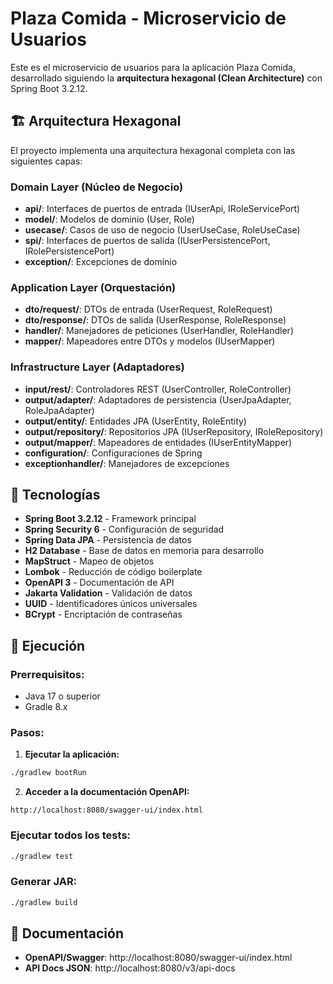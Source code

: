 # Plaza Comida - Microservicio de Usuarios

Este es el microservicio de usuarios para la aplicación Plaza Comida, desarrollado siguiendo la **arquitectura hexagonal (Clean Architecture)** con Spring Boot 3.2.12.

## 🏗️ Arquitectura Hexagonal

El proyecto implementa una arquitectura hexagonal completa con las siguientes capas:

### **Domain Layer (Núcleo de Negocio)**
- **api/**: Interfaces de puertos de entrada (IUserApi, IRoleServicePort)
- **model/**: Modelos de dominio (User, Role)
- **usecase/**: Casos de uso de negocio (UserUseCase, RoleUseCase)
- **spi/**: Interfaces de puertos de salida (IUserPersistencePort, IRolePersistencePort)
- **exception/**: Excepciones de dominio

### **Application Layer (Orquestación)**
- **dto/request/**: DTOs de entrada (UserRequest, RoleRequest)
- **dto/response/**: DTOs de salida (UserResponse, RoleResponse)
- **handler/**: Manejadores de peticiones (UserHandler, RoleHandler)
- **mapper/**: Mapeadores entre DTOs y modelos (IUserMapper)

### **Infrastructure Layer (Adaptadores)**
- **input/rest/**: Controladores REST (UserController, RoleController)
- **output/adapter/**: Adaptadores de persistencia (UserJpaAdapter, RoleJpaAdapter)
- **output/entity/**: Entidades JPA (UserEntity, RoleEntity)
- **output/repository/**: Repositorios JPA (IUserRepository, IRoleRepository)
- **output/mapper/**: Mapeadores de entidades (IUserEntityMapper)
- **configuration/**: Configuraciones de Spring
- **exceptionhandler/**: Manejadores de excepciones

## 🚀 Tecnologías

- **Spring Boot 3.2.12** - Framework principal
- **Spring Security 6** - Configuración de seguridad
- **Spring Data JPA** - Persistencia de datos
- **H2 Database** - Base de datos en memoria para desarrollo
- **MapStruct** - Mapeo de objetos
- **Lombok** - Reducción de código boilerplate
- **OpenAPI 3** - Documentación de API
- **Jakarta Validation** - Validación de datos
- **UUID** - Identificadores únicos universales
- **BCrypt** - Encriptación de contraseñas


## 🚀 Ejecución

### **Prerrequisitos:**
- Java 17 o superior
- Gradle 8.x

### **Pasos:**
1. **Ejecutar la aplicación:**
```bash
./gradlew bootRun
```

2. **Acceder a la documentación OpenAPI:**
```
http://localhost:8080/swagger-ui/index.html
```

### **Ejecutar todos los tests:**
```bash
./gradlew test
```

### **Generar JAR:**
```bash
./gradlew build
```

## 📖 Documentación

- **OpenAPI/Swagger**: http://localhost:8080/swagger-ui/index.html
- **API Docs JSON**: http://localhost:8080/v3/api-docs



